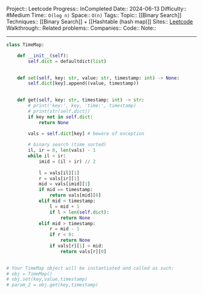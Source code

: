 Project:: Leetcode
Progress:: InCompleted
Date:: 2024-06-13
Difficulty:: #Medium 
Time:: `O(log n)`
Space:: `O(n)`
Tags:: 
Topic:: [[Binary Search]]
Techniques:: [[Binary Search]] + [[Hashtable (hash map)]]
Sites:: [Leetcode](https://leetcode.com/problems/time-based-key-value-store/description/)
Walkthrough:: 
Related problems:: 
Companies:: 
Code:: 
Note:: 

---

```python
class TimeMap:

    def __init__(self):
        self.dict = defaultdict(list)
        

    def set(self, key: str, value: str, timestamp: int) -> None:
        self.dict[key].append((value, timestamp))
        

    def get(self, key: str, timestamp: int) -> str:
        # print('key:', key, 'time:', timestamp)
        # print(str(self.dict))
        if key not in self.dict:
            return None
        
        vals = self.dict[key] # beware of exception

        # binary search (time sorted)
        il, ir = 0, len(vals) - 1
        while il < ir:
            imid = (il + ir) // 2
	
            l = vals[il][1]
            r = vals[ir][1]
            mid = vals[imid][1]
            if mid == timestamp:
                return vals[mid][0]
            elif mid < timestamp:
                l = mid + 1
                if l > len(self.dict):
                    return None
            elif mid > timestamp:
                r = mid - 1
                if r < 0:
                    return None
                if vals[r][1] < mid:
                    return vals[r][0]
    

# Your TimeMap object will be instantiated and called as such:
# obj = TimeMap()
# obj.set(key,value,timestamp)
# param_2 = obj.get(key,timestamp)
```
